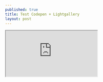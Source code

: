 ```yaml
---
published: true
title: Test Codepen + Lightgallery
layout: post
---
```

<div class="intrinsic-container">
<iframe style="height=430vh;" src="https://codepen.io/qwzxc129/embed/kXjXkE/?theme-id=dark&default-tab=result&embed-version=2" allowfullscreen></iframe></div>

<script async src="//jsfiddle.net/qwzxc129/yfyr0j6m/embed/js,html,css,result/dark/"> </script>
